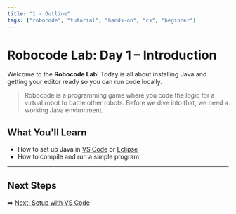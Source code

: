 ```yaml
---
title: "1 - Outline"
tags: ["robocode", "tutorial", "hands-on", "cs", "beginner"]
---
```

# Robocode Lab: Day 1 – Introduction

Welcome to the **Robocode Lab**! Today is all about installing Java and getting your editor ready so you can run code locally.

> Robocode is a programming game where you code the logic for a virtual robot to battle other robots. Before we dive into that, we need a working Java environment.

## What You'll Learn

- How to set up Java in [VS Code](/robocode/Day-1/01_setup_vscode) or [Eclipse](/robocode/Day-1/02_setup_eclipse)
- How to compile and run a simple program

---

## Next Steps

➡️ [Next: Setup with VS Code](/robocode/Day-1/01_setup_vscode)
